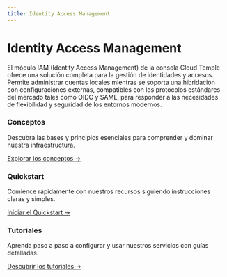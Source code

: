 ```yaml
---
title: Identity Access Management
---
```


# Identity Access Management

El módulo IAM (Identity Access Management) de la consola Cloud Temple ofrece una solución completa para la gestión de identidades y accesos.
Permite administrar cuentas locales mientras se soporta una hibridación con configuraciones externas, compatibles con los protocolos estándares del mercado tales como OIDC y SAML, para responder a las necesidades de flexibilidad y seguridad de los entornos modernos.

<div class="card-grid">
  <div class="card">
    <h3>Conceptos</h3>
    <p>Descubra las bases y principios esenciales para comprender y dominar nuestra infraestructura.</p>
    <a href="iam/concepts" class="card-link">Explorar los conceptos &rarr;</a>
  </div>
  <div class="card">
    <h3>Quickstart</h3>
    <p>Comience rápidamente con nuestros recursos siguiendo instrucciones claras y simples.</p>
    <a href="iam/quickstart" class="card-link">Iniciar el Quickstart &rarr;</a>
  </div>
    <div class="card">
    <h3>Tutoriales</h3>
    <p>Aprenda paso a paso a configurar y usar nuestros servicios con guías detalladas.</p>
    <a href="iam/tutorials/sso_aad" class="card-link">Descubrir los tutoriales &rarr;</a>
  </div>
</div>